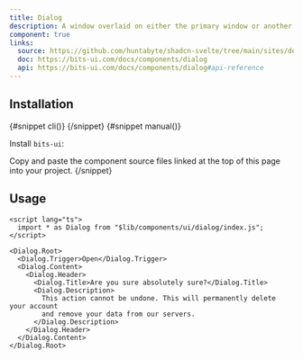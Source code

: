 ```yaml
---
title: Dialog
description: A window overlaid on either the primary window or another dialog window, rendering the content underneath inert.
component: true
links:
  source: https://github.com/huntabyte/shadcn-svelte/tree/main/sites/docs/src/lib/registry/default/ui/dialog
  doc: https://bits-ui.com/docs/components/dialog
  api: https://bits-ui.com/docs/components/dialog#api-reference
---
```


<script>
  import { ComponentPreview, PMAddComp, PMInstall, Step, Steps, InstallTabs } from '$lib/components/docs';
</script>

<ComponentPreview name="dialog-demo">

<div></div>

</ComponentPreview>

## Installation

<InstallTabs>
{#snippet cli()}
<PMAddComp name="dialog" />
{/snippet}
{#snippet manual()}
<Steps>
<Step>

Install `bits-ui`:

</Step>
<PMInstall command="bits-ui -D" />
<Step>Copy and paste the component source files linked at the top of this page into your project.</Step>
</Steps>
{/snippet}
</InstallTabs>

## Usage

```svelte
<script lang="ts">
  import * as Dialog from "$lib/components/ui/dialog/index.js";
</script>

<Dialog.Root>
  <Dialog.Trigger>Open</Dialog.Trigger>
  <Dialog.Content>
    <Dialog.Header>
      <Dialog.Title>Are you sure absolutely sure?</Dialog.Title>
      <Dialog.Description>
        This action cannot be undone. This will permanently delete your account
        and remove your data from our servers.
      </Dialog.Description>
    </Dialog.Header>
  </Dialog.Content>
</Dialog.Root>
```
